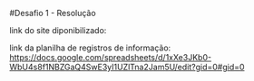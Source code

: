 #Desafio 1 - Resolução

link do site diponibilizado: 

link da planilha de registros de informação: https://docs.google.com/spreadsheets/d/1xXe3JKb0-WbU4s8f1NBZGaQ4SwE3yI1UZlTna2Jam5U/edit?gid=0#gid=0